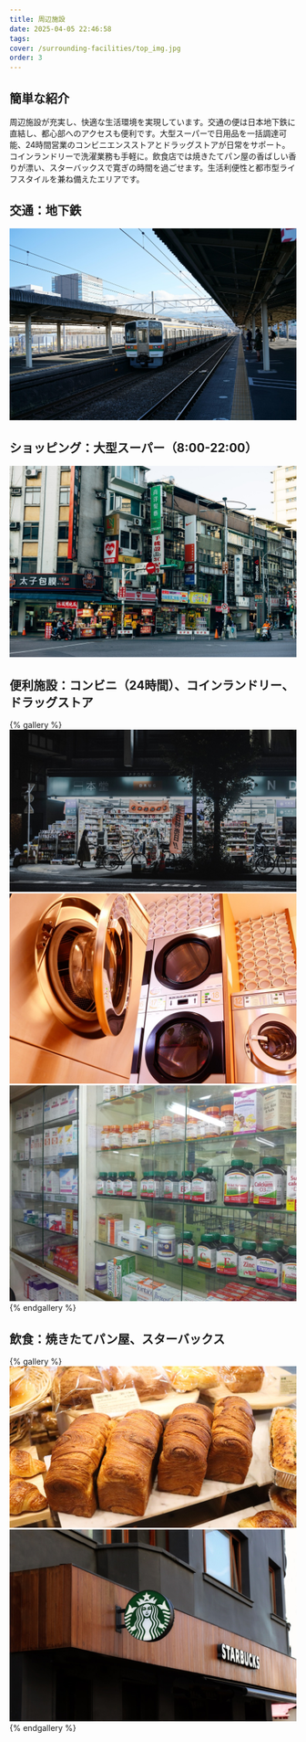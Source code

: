 ```yaml
---
title: 周辺施設
date: 2025-04-05 22:46:58
tags:
cover: /surrounding-facilities/top_img.jpg
order: 3
---
```


## 簡単な紹介
周辺施設が充実し、快適な生活環境を実現しています。交通の便は日本地下鉄に直結し、都心部へのアクセスも便利です。大型スーパーで日用品を一括調達可能、24時間営業のコンビニエンスストアとドラッグストアが日常をサポート。コインランドリーで洗濯業務も手軽に。飲食店では焼きたてパン屋の香ばしい香りが漂い、スターバックスで寛ぎの時間を過ごせます。生活利便性と都市型ライフスタイルを兼ね備えたエリアです。

## 交通：地下鉄
![station](/surrounding-facilities/station.jpg)

## ショッピング：大型スーパー（8:00-22:00）
![supermarket](/surrounding-facilities/supermarket.jpg)

## 便利施設：コンビニ（24時間）、コインランドリー、ドラッグストア
{% gallery %}
![store](/surrounding-facilities/store.jpg)
![washing_machine](/surrounding-facilities/cleaner.jpg)
![pharmacy](/surrounding-facilities/pharmacy.jpg)
{% endgallery %}

## 飲食：焼きたてパン屋、スターバックス
{% gallery %}
![bakery](/surrounding-facilities/bakery.jpg)
![starbucks](/surrounding-facilities/starbucks.jpg)
{% endgallery %}
